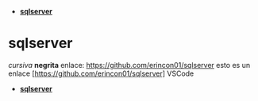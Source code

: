 - [**sqlserver**](#sqlserver)
# **sqlserver**

*cursiva*
**negrita**
enlace: https://github.com/erincon01/sqlserver
esto es un enlace [https://github.com/erincon01/sqlserver]
VSCode



- [**sqlserver**](#sqlserver)



[def]: #sqlserver